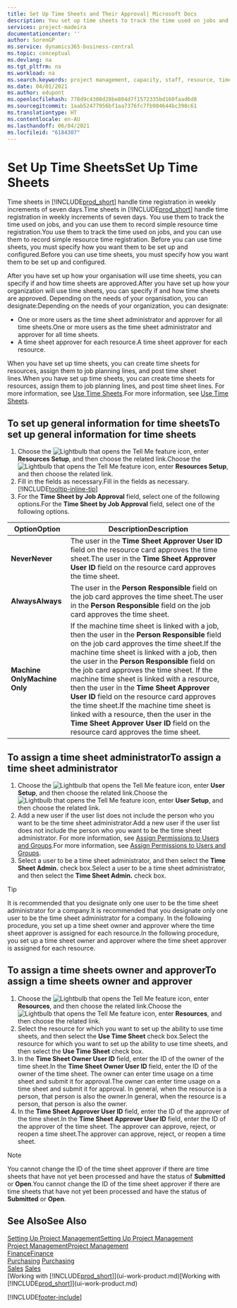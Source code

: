 ```yaml
---
title: Set Up Time Sheets and Their Approval| Microsoft Docs
description: You set up time sheets to track the time used on jobs and using resources, helping you with project management, staffing, and capacity
services: project-madeira
documentationcenter: ''
author: SorenGP
ms.service: dynamics365-business-central
ms.topic: conceptual
ms.devlang: na
ms.tgt_pltfrm: na
ms.workload: na
ms.search.keywords: project management, capacity, staff, resource, time sheet
ms.date: 04/01/2021
ms.author: edupont
ms.openlocfilehash: 778d9c4308d28be804d7f1572335bd160faad6d8
ms.sourcegitcommit: 1aab52477956bf1aa7376fc7fb984644bc398c61
ms.translationtype: HT
ms.contentlocale: en-AU
ms.lasthandoff: 06/04/2021
ms.locfileid: "6184307"
---
```

# <a name="set-up-time-sheets"></a><span data-ttu-id="28578-103">Set Up Time Sheets</span><span class="sxs-lookup"><span data-stu-id="28578-103">Set Up Time Sheets</span></span>
<span data-ttu-id="28578-104">Time sheets in [!INCLUDE[prod_short](includes/prod_short.md)] handle time registration in weekly increments of seven days.</span><span class="sxs-lookup"><span data-stu-id="28578-104">Time sheets in [!INCLUDE[prod_short](includes/prod_short.md)] handle time registration in weekly increments of seven days.</span></span> <span data-ttu-id="28578-105">You use them to track the time used on jobs, and you can use them to record simple resource time registration.</span><span class="sxs-lookup"><span data-stu-id="28578-105">You use them to track the time used on jobs, and you can use them to record simple resource time registration.</span></span> <span data-ttu-id="28578-106">Before you can use time sheets, you must specify how you want them to be set up and configured.</span><span class="sxs-lookup"><span data-stu-id="28578-106">Before you can use time sheets, you must specify how you want them to be set up and configured.</span></span>

<span data-ttu-id="28578-107">After you have set up how your organisation will use time sheets, you can specify if and how time sheets are approved.</span><span class="sxs-lookup"><span data-stu-id="28578-107">After you have set up how your organization will use time sheets, you can specify if and how time sheets are approved.</span></span> <span data-ttu-id="28578-108">Depending on the needs of your organisation, you can designate:</span><span class="sxs-lookup"><span data-stu-id="28578-108">Depending on the needs of your organization, you can designate:</span></span>

* <span data-ttu-id="28578-109">One or more users as the time sheet administrator and approver for all time sheets.</span><span class="sxs-lookup"><span data-stu-id="28578-109">One or more users as the time sheet administrator and approver for all time sheets.</span></span>
* <span data-ttu-id="28578-110">A time sheet approver for each resource.</span><span class="sxs-lookup"><span data-stu-id="28578-110">A time sheet approver for each resource.</span></span>

<span data-ttu-id="28578-111">When you have set up time sheets, you can create time sheets for resources, assign them to job planning lines, and post time sheet lines.</span><span class="sxs-lookup"><span data-stu-id="28578-111">When you have set up time sheets, you can create time sheets for resources, assign them to job planning lines, and post time sheet lines.</span></span> <span data-ttu-id="28578-112">For more information, see [Use Time Sheets](projects-how-use-time-sheets.md).</span><span class="sxs-lookup"><span data-stu-id="28578-112">For more information, see [Use Time Sheets](projects-how-use-time-sheets.md).</span></span>

## <a name="to-set-up-general-information-for-time-sheets"></a><span data-ttu-id="28578-113">To set up general information for time sheets</span><span class="sxs-lookup"><span data-stu-id="28578-113">To set up general information for time sheets</span></span>
1. <span data-ttu-id="28578-114">Choose the ![Lightbulb that opens the Tell Me feature](media/ui-search/search_small.png "Tell me what you want to do") icon, enter **Resources Setup**, and then choose the related link.</span><span class="sxs-lookup"><span data-stu-id="28578-114">Choose the ![Lightbulb that opens the Tell Me feature](media/ui-search/search_small.png "Tell me what you want to do") icon, enter **Resources Setup**, and then choose the related link.</span></span>  
2. <span data-ttu-id="28578-115">Fill in the fields as necessary.</span><span class="sxs-lookup"><span data-stu-id="28578-115">Fill in the fields as necessary.</span></span> [!INCLUDE[tooltip-inline-tip](includes/tooltip-inline-tip_md.md)]
3. <span data-ttu-id="28578-116">For the **Time Sheet by Job Approval** field, select one of the following options.</span><span class="sxs-lookup"><span data-stu-id="28578-116">For the **Time Sheet by Job Approval** field, select one of the following options.</span></span>

| <span data-ttu-id="28578-117">Option</span><span class="sxs-lookup"><span data-stu-id="28578-117">Option</span></span> | <span data-ttu-id="28578-118">Description</span><span class="sxs-lookup"><span data-stu-id="28578-118">Description</span></span> |
| --- | --- |
| <span data-ttu-id="28578-119">**Never**</span><span class="sxs-lookup"><span data-stu-id="28578-119">**Never**</span></span> |<span data-ttu-id="28578-120">The user in the **Time Sheet Approver User ID** field on the resource card approves the time sheet.</span><span class="sxs-lookup"><span data-stu-id="28578-120">The user in the **Time Sheet Approver User ID** field on the resource card approves the time sheet.</span></span> |
| <span data-ttu-id="28578-121">**Always**</span><span class="sxs-lookup"><span data-stu-id="28578-121">**Always**</span></span> |<span data-ttu-id="28578-122">The user in the **Person Responsible** field on the job card approves the time sheet.</span><span class="sxs-lookup"><span data-stu-id="28578-122">The user in the **Person Responsible** field on the job card approves the time sheet.</span></span> |
| <span data-ttu-id="28578-123">**Machine Only**</span><span class="sxs-lookup"><span data-stu-id="28578-123">**Machine Only**</span></span> |<span data-ttu-id="28578-124">If the machine time sheet is linked with a job, then the user in the **Person Responsible** field on the job card approves the time sheet.</span><span class="sxs-lookup"><span data-stu-id="28578-124">If the machine time sheet is linked with a job, then the user in the **Person Responsible** field on the job card approves the time sheet.</span></span> <span data-ttu-id="28578-125">If the machine time sheet is linked with a resource, then the user in the **Time Sheet Approver User ID** field on the resource card approves the time sheet.</span><span class="sxs-lookup"><span data-stu-id="28578-125">If the machine time sheet is linked with a resource, then the user in the **Time Sheet Approver User ID** field on the resource card approves the time sheet.</span></span> |

## <a name="to-assign-a-time-sheet-administrator"></a><span data-ttu-id="28578-126">To assign a time sheet administrator</span><span class="sxs-lookup"><span data-stu-id="28578-126">To assign a time sheet administrator</span></span>
1. <span data-ttu-id="28578-127">Choose the ![Lightbulb that opens the Tell Me feature](media/ui-search/search_small.png "Tell me what you want to do") icon, enter **User Setup**, and then choose the related link.</span><span class="sxs-lookup"><span data-stu-id="28578-127">Choose the ![Lightbulb that opens the Tell Me feature](media/ui-search/search_small.png "Tell me what you want to do") icon, enter **User Setup**, and then choose the related link.</span></span>  
2. <span data-ttu-id="28578-128">Add a new user if the user list does not include the person who you want to be the time sheet administrator.</span><span class="sxs-lookup"><span data-stu-id="28578-128">Add a new user if the user list does not include the person who you want to be the time sheet administrator.</span></span> <span data-ttu-id="28578-129">For more information, see [Assign Permissions to Users and Groups](ui-define-granular-permissions.md).</span><span class="sxs-lookup"><span data-stu-id="28578-129">For more information, see [Assign Permissions to Users and Groups](ui-define-granular-permissions.md).</span></span>
3. <span data-ttu-id="28578-130">Select a user to be a time sheet administrator, and then select the **Time Sheet Admin.** check box.</span><span class="sxs-lookup"><span data-stu-id="28578-130">Select a user to be a time sheet administrator, and then select the **Time Sheet Admin.** check box.</span></span>  

> [!TIP]  
>   <span data-ttu-id="28578-131">It is recommended that you designate only one user to be the time sheet administrator for a company.</span><span class="sxs-lookup"><span data-stu-id="28578-131">It is recommended that you designate only one user to be the time sheet administrator for a company.</span></span> <span data-ttu-id="28578-132">In the following procedure, you set up a time sheet owner and approver where the time sheet approver is assigned for each resource.</span><span class="sxs-lookup"><span data-stu-id="28578-132">In the following procedure, you set up a time sheet owner and approver where the time sheet approver is assigned for each resource.</span></span>  

## <a name="to-assign-a-time-sheets-owner-and-approver"></a><span data-ttu-id="28578-133">To assign a time sheets owner and approver</span><span class="sxs-lookup"><span data-stu-id="28578-133">To assign a time sheets owner and approver</span></span>
1. <span data-ttu-id="28578-134">Choose the ![Lightbulb that opens the Tell Me feature](media/ui-search/search_small.png "Tell me what you want to do") icon, enter **Resources**, and then choose the related link.</span><span class="sxs-lookup"><span data-stu-id="28578-134">Choose the ![Lightbulb that opens the Tell Me feature](media/ui-search/search_small.png "Tell me what you want to do") icon, enter **Resources**, and then choose the related link.</span></span>
2. <span data-ttu-id="28578-135">Select the resource for which you want to set up the ability to use time sheets, and then select the **Use Time Sheet** check box.</span><span class="sxs-lookup"><span data-stu-id="28578-135">Select the resource for which you want to set up the ability to use time sheets, and then select the **Use Time Sheet** check box.</span></span>  
3. <span data-ttu-id="28578-136">In the **Time Sheet Owner User ID** field, enter the ID of the owner of the time sheet.</span><span class="sxs-lookup"><span data-stu-id="28578-136">In the **Time Sheet Owner User ID** field, enter the ID of the owner of the time sheet.</span></span> <span data-ttu-id="28578-137">The owner can enter time usage on a time sheet and submit it for approval.</span><span class="sxs-lookup"><span data-stu-id="28578-137">The owner can enter time usage on a time sheet and submit it for approval.</span></span> <span data-ttu-id="28578-138">In general, when the resource is a person, that person is also the owner.</span><span class="sxs-lookup"><span data-stu-id="28578-138">In general, when the resource is a person, that person is also the owner.</span></span>  
4. <span data-ttu-id="28578-139">In the **Time Sheet Approver User ID** field, enter the ID of the approver of the time sheet.</span><span class="sxs-lookup"><span data-stu-id="28578-139">In the **Time Sheet Approver User ID** field, enter the ID of the approver of the time sheet.</span></span> <span data-ttu-id="28578-140">The approver can approve, reject, or reopen a time sheet.</span><span class="sxs-lookup"><span data-stu-id="28578-140">The approver can approve, reject, or reopen a time sheet.</span></span>  

> [!NOTE]  
>   <span data-ttu-id="28578-141">You cannot change the ID of the time sheet approver if there are time sheets that have not yet been processed and have the status of **Submitted** or **Open**.</span><span class="sxs-lookup"><span data-stu-id="28578-141">You cannot change the ID of the time sheet approver if there are time sheets that have not yet been processed and have the status of **Submitted** or **Open**.</span></span>

## <a name="see-also"></a><span data-ttu-id="28578-142">See Also</span><span class="sxs-lookup"><span data-stu-id="28578-142">See Also</span></span>
[<span data-ttu-id="28578-143">Setting Up Project Management</span><span class="sxs-lookup"><span data-stu-id="28578-143">Setting Up Project Management</span></span>](projects-setup-projects.md)  
[<span data-ttu-id="28578-144">Project Management</span><span class="sxs-lookup"><span data-stu-id="28578-144">Project Management</span></span>](projects-manage-projects.md)  
[<span data-ttu-id="28578-145">Finance</span><span class="sxs-lookup"><span data-stu-id="28578-145">Finance</span></span>](finance.md)  
<span data-ttu-id="28578-146">[Purchasing](purchasing-manage-purchasing.md)       </span><span class="sxs-lookup"><span data-stu-id="28578-146">[Purchasing](purchasing-manage-purchasing.md)       </span></span>  
<span data-ttu-id="28578-147">[Sales](sales-manage-sales.md)    </span><span class="sxs-lookup"><span data-stu-id="28578-147">[Sales](sales-manage-sales.md)    </span></span>  
<span data-ttu-id="28578-148">[Working with [!INCLUDE[prod_short](includes/prod_short.md)]](ui-work-product.md)</span><span class="sxs-lookup"><span data-stu-id="28578-148">[Working with [!INCLUDE[prod_short](includes/prod_short.md)]](ui-work-product.md)</span></span>  


[!INCLUDE[footer-include](includes/footer-banner.md)]